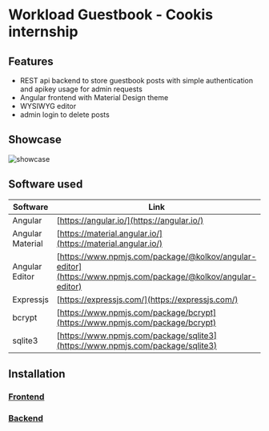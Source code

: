 # **Workload Guestbook** - Cookis internship 

## Features
- REST api backend to store guestbook posts with simple authentication and apikey usage for admin requests
- Angular frontend with Material Design theme
- WYSIWYG editor
- admin login to delete posts

## Showcase
![showcase](https://user-images.githubusercontent.com/6097749/117975036-8b305480-b32e-11eb-8aa3-84ca9084a218.gif)



## Software used

| Software | Link |
| ------ | ------ |
| Angular | [https://angular.io/](https://angular.io/) |
| Angular Material | [https://material.angular.io/](https://material.angular.io/)  |
| Angular Editor | [https://www.npmjs.com/package/@kolkov/angular-editor](https://www.npmjs.com/package/@kolkov/angular-editor)  |
| Expressjs | [https://expressjs.com/](https://expressjs.com/)  |
| bcrypt | [https://www.npmjs.com/package/bcrypt](https://www.npmjs.com/package/bcrypt)  |
| sqlite3 | [https://www.npmjs.com/package/sqlite3](https://www.npmjs.com/package/sqlite3)  |

## Installation
### [Frontend](/frontend)
### [Backend](/backend)
